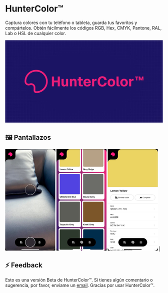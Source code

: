 # HunterColor™

Captura colores con tu teléfono o tableta, guarda tus favoritos y compártelos. Obtén fácilmente los códigos RGB, Hex, CMYK, Pantone, RAL, Lab o HSL de cualquier color.

![hunter-color](https://github.com/verdulife/camerapicker/blob/master/public/card.jpg?raw=true)

## 🖼️ Pantallazos

<img src="https://github.com/verdulife/camerapicker/blob/master/public/screenshots/hc-1.jpg?raw=true" width="160">
<img src="https://github.com/verdulife/camerapicker/blob/master/public/screenshots/hc-2.jpg?raw=true" width="160">
<img src="https://github.com/verdulife/camerapicker/blob/master/public/screenshots/hc-3.jpg?raw=true" width="160">
|

## ⚡ Feedback

Esto es una versión Beta de HunterColor™. Si tienes algún comentario o sugerencia, por favor, enviame un [email](verdu@live.com). Gracias por usar HunterColor™.
